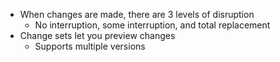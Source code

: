 
- When changes are made, there are 3 levels of disruption
	- No interruption, some interruption, and total replacement
- Change sets let you preview changes
	- Supports multiple versions
